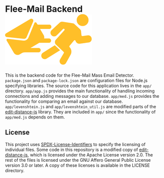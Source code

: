 # Flee-Mail Backend ![](app/static/icon_1.png)

This is the backend code for the Flee-Mail Mass Email
Detector. `package.json` and `package-lock.json` are configuration
files for Node.js specifying libraries. The source code for this
application lives in the `app/` directory. `app/app.js` provides the main
functionality of handling incoming connections and adding messages to our
database. `app/med.js` provides the functionality for comparing an email
against our database. `app/levenshtein.js` and `app/levenshtein_util.js`
are modified parts of the [edit-distance-js] library. They are included in
`app/` since the functionality of `app/med.js` depends on them.

## License

This project uses [SPDX-License-Identifiers] to specify the licensing
of individual files. Some code in this repository is a modified copy of
[edit-distance-js], which is licensed under the Apache License version
2.0. The rest of the files is licensed under the GNU Affero General Public
License version 3.0 or later. A copy of these licenses is available in
the LICENSE directory.

[SPDX-License-Identifiers]: https://spdx.org
[edit-distance-js]: https://github.com/schulzch/edit-distance-js
